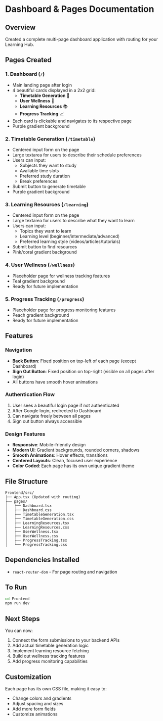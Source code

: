 # Dashboard & Pages Documentation

## Overview
Created a complete multi-page dashboard application with routing for your Learning Hub.

## Pages Created

### 1. **Dashboard** (`/`)
- Main landing page after login
- 4 beautiful cards displayed in a 2x2 grid:
  - **Timetable Generation** 📅
  - **User Wellness** 💚
  - **Learning Resources** 📚
  - **Progress Tracking** 📈
- Each card is clickable and navigates to its respective page
- Purple gradient background

### 2. **Timetable Generation** (`/timetable`)
- Centered input form on the page
- Large textarea for users to describe their schedule preferences
- Users can input:
  - Subjects they want to study
  - Available time slots
  - Preferred study duration
  - Break preferences
- Submit button to generate timetable
- Purple gradient background

### 3. **Learning Resources** (`/learning`)
- Centered input form on the page
- Large textarea for users to describe what they want to learn
- Users can input:
  - Topics they want to learn
  - Learning level (beginner/intermediate/advanced)
  - Preferred learning style (videos/articles/tutorials)
- Submit button to find resources
- Pink/coral gradient background

### 4. **User Wellness** (`/wellness`)
- Placeholder page for wellness tracking features
- Teal gradient background
- Ready for future implementation

### 5. **Progress Tracking** (`/progress`)
- Placeholder page for progress monitoring features
- Peach gradient background
- Ready for future implementation

## Features

### Navigation
- **Back Button**: Fixed position on top-left of each page (except Dashboard)
- **Sign Out Button**: Fixed position on top-right (visible on all pages after login)
- All buttons have smooth hover animations

### Authentication Flow
1. User sees a beautiful login page if not authenticated
2. After Google login, redirected to Dashboard
3. Can navigate freely between all pages
4. Sign out button always accessible

### Design Features
- **Responsive**: Mobile-friendly design
- **Modern UI**: Gradient backgrounds, rounded corners, shadows
- **Smooth Animations**: Hover effects, transitions
- **Centered Layouts**: Clean, focused user experience
- **Color Coded**: Each page has its own unique gradient theme

## File Structure
```
Frontend/src/
├── App.tsx (Updated with routing)
├── pages/
│   ├── Dashboard.tsx
│   ├── Dashboard.css
│   ├── TimetableGeneration.tsx
│   ├── TimetableGeneration.css
│   ├── LearningResources.tsx
│   ├── LearningResources.css
│   ├── UserWellness.tsx
│   ├── UserWellness.css
│   ├── ProgressTracking.tsx
│   └── ProgressTracking.css
```

## Dependencies Installed
- `react-router-dom` - For page routing and navigation

## To Run
```bash
cd Frontend
npm run dev
```

## Next Steps
You can now:
1. Connect the form submissions to your backend APIs
2. Add actual timetable generation logic
3. Implement learning resource fetching
4. Build out wellness tracking features
5. Add progress monitoring capabilities

## Customization
Each page has its own CSS file, making it easy to:
- Change colors and gradients
- Adjust spacing and sizes
- Add more form fields
- Customize animations
